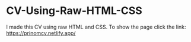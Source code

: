 # CV-Using-Raw-HTML-CSS
I made this CV using raw HTML and CSS. To show the page click the link:
https://prinomcv.netlify.app/
